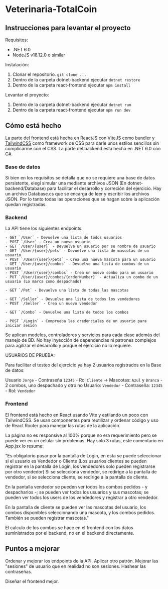 # Veterinaria-TotalCoin

## Instrucciones para levantar el proyecto

Requisitos:

* .NET 6.0
* NodeJS v18.12.0 o similar

Instalación:

  1. Clonar el repositorio.
  `git clone ...`
  2. Dentro de la carpeta dotnet-backend ejecutar `dotnet restore`
  3. Dentro de la carpeta react-frontend ejecutar `npm install`

Levantar el proyecto:

  1. Dentro de la carpeta dotnet-backend ejecutar `dotnet run`
  2. Dentro de la carpeta react-frontend ejecutar `npm run dev`

## Cómo está hecho

La parte del frontend está hecha en ReactJS con [ViteJS](https://vitejs.dev/) como bundler y [TailwindCSS](https://tailwindcss.com/) como framework de CSS para darle unos estilos sencillos sin complicarme con el CSS.
La parte del backend está hecha en .NET 6.0 con C#.

### Base de datos

Si bien en los requisitos se detalla que no se requiere una base de datos persistente, elegí simular una mediante archivos JSON (En dotnet-backend/Database) para facilitar el desarrollo y correción del ejercicio. Hay un archivo Database.cs que se encarga de leer y escribir los archivos JSON. Por lo tanto todas las operaciones que se hagan sobre la aplicación quedan registradas.

### Backend

La API tiene los siguientes endpoints:
  
    - GET `/User` - Devuelve una lista de todos usuarios 
    - POST `/User` - Crea un nuevo usuario
    - GET `/User/{user}` - Devuelve un usuario por su nombre de usuario
    - GET `/User/{user}/pets` - Devuelve una lista de mascotas de un usuario
    - POST `/User/{user}/pets` - Crea una nueva mascota para un usuario
    - GET `/User/{user}/combos` - Devuelve una lista de combos de un usuario
    - POST `/User/{user}/combos` - Crea un nuevo combo para un usuario
    - PUT `/User/{user}/combos/{orderNumber}` - Actualiza un combo de un usuario (Lo marca como despachado)

    - GET `/Pet` - Devuelve una lista de todas las mascotas

    - GET `/Seller` - Devuelve una lista de todos los vendedores
    - POST `/Seller` - Crea un nuevo vendedor

    - GET `/Combo` - Devuelve una lista de todos los combos

    - POST `/Login` - Comprueba las credenciales de un usuario para iniciar sesión

Se aplican modelos, controladores y servicios para cada clase además del manejo de BD. No hay inyección de dependencias ni patrones complejos para agilizar el desarrollo y porque el ejercicio no lo requiere.

USUARIOS DE PRUEBA:

Para facilitar el testeo del ejercicio ya hay 2 usuarios registrados en la Base de datos:

Usuario `Jorge` - Contraseña `12345` - Rol `Cliente` -> Mascotas: `Azul` y `Branca` - 2 combos, uno despachado y otro no
Usuario: `Vendedor` - Contraseña: `12345` - Rol: `Vendedor`

### Frontend

El frontend está hecho en React usando Vite y estilando un poco con TailwindCSS. Se usan componentes para reutilizar y ordenar código y uso de React Router para manejar las rutas de la aplicación.

La página no es responsive al 100% porque no era requerimiento pero se puede ver en un celular sin problemas.
Hay solo 3 rutas, este comentario en App.jsx lo resume:

"Es obligatorio pasar por la pantalla de Login, en esta se puede seleccionar si el usuario es Vendedor o Cliente
(Los usuarios clientes se pueden registrar en la pantalla de Login, los vendedores solo pueden registrarse por otro vendedor)
Si se selecciona vendedor, se redirige a la pantalla de vendedor, si se selecciona cliente, se redirige a la pantalla de cliente.

En la pantalla vendedor se pueden ver todos los combos pedidos - y despacharlos -; se pueden ver todos los usuarios y sus mascotas;
se pueden ver todos los users de los vendedores y registrar a otro vendedor.

En la pantalla de cliente se pueden ver las mascotas del usuario, los combos disponibles seleccionando una mascota,
y los combos pedidos. También se pueden registrar mascotas."

El calculo de los combos se hace en el frontend con los datos suministrados por el backend, no en el backend directamente.

## Puntos a mejorar

Ordenar y mejorar los endpoints de la API. Aplicar otro patrón.
Mejorar las "sesiones" de usuario que en realidad no son sesiones.
Hashear las contraseñas.

Diseñar el frontend mejor.

